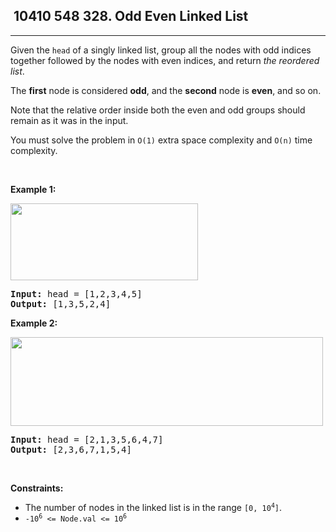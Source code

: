 <h2> 10410 548
328. Odd Even Linked List</h2><hr><div><p>Given the <code>head</code> of a singly linked list, group all the nodes with odd indices together followed by the nodes with even indices, and return <em>the reordered list</em>.</p>

<p>The <strong>first</strong> node is considered <strong>odd</strong>, and the <strong>second</strong> node is <strong>even</strong>, and so on.</p>

<p>Note that the relative order inside both the even and odd groups should remain as it was in the input.</p>

<p>You must solve the problem&nbsp;in <code>O(1)</code>&nbsp;extra space complexity and <code>O(n)</code> time complexity.</p>

<p>&nbsp;</p>
<p><strong class="example">Example 1:</strong></p>
<img alt="" src="https://assets.leetcode.com/uploads/2021/03/10/oddeven-linked-list.jpg" style="width: 300px; height: 123px;">
<pre><strong>Input:</strong> head = [1,2,3,4,5]
<strong>Output:</strong> [1,3,5,2,4]
</pre>

<p><strong class="example">Example 2:</strong></p>
<img alt="" src="https://assets.leetcode.com/uploads/2021/03/10/oddeven2-linked-list.jpg" style="width: 500px; height: 142px;">
<pre><strong>Input:</strong> head = [2,1,3,5,6,4,7]
<strong>Output:</strong> [2,3,6,7,1,5,4]
</pre>

<p>&nbsp;</p>
<p><strong>Constraints:</strong></p>

<ul>
	<li>The number of nodes in the linked list is in the range <code>[0, 10<sup>4</sup>]</code>.</li>
	<li><code>-10<sup>6</sup> &lt;= Node.val &lt;= 10<sup>6</sup></code></li>
</ul>
</div>